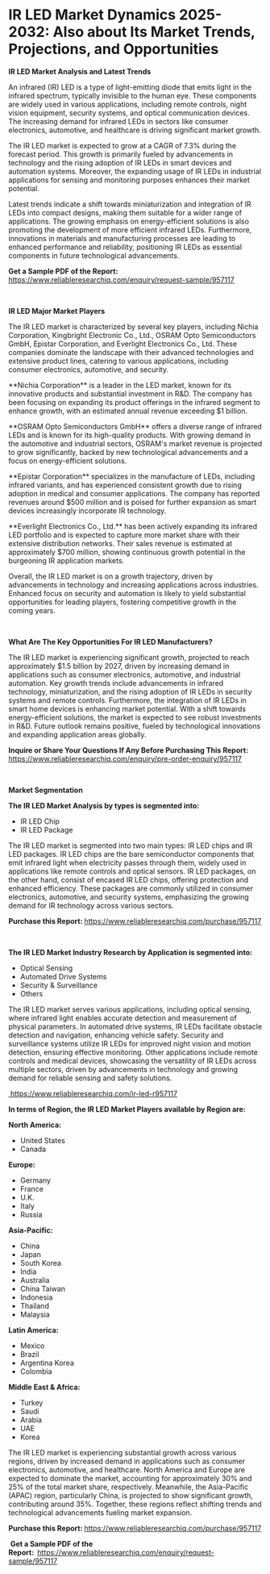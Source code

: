 <p><h1>IR LED Market Dynamics 2025-2032: Also about Its Market Trends, Projections, and Opportunities</h1></p><p><strong>IR LED Market Analysis and Latest Trends</strong></p>
<p><p>An infrared (IR) LED is a type of light-emitting diode that emits light in the infrared spectrum, typically invisible to the human eye. These components are widely used in various applications, including remote controls, night vision equipment, security systems, and optical communication devices. The increasing demand for infrared LEDs in sectors like consumer electronics, automotive, and healthcare is driving significant market growth.</p><p>The IR LED market is expected to grow at a CAGR of 7.3% during the forecast period. This growth is primarily fueled by advancements in technology and the rising adoption of IR LEDs in smart devices and automation systems. Moreover, the expanding usage of IR LEDs in industrial applications for sensing and monitoring purposes enhances their market potential.</p><p>Latest trends indicate a shift towards miniaturization and integration of IR LEDs into compact designs, making them suitable for a wider range of applications. The growing emphasis on energy-efficient solutions is also promoting the development of more efficient infrared LEDs. Furthermore, innovations in materials and manufacturing processes are leading to enhanced performance and reliability, positioning IR LEDs as essential components in future technological advancements.</p></p>
<p><strong>Get a Sample PDF of the Report:&nbsp;</strong> <a href="https://www.reliableresearchiq.com/enquiry/request-sample/957117?utm_campaign=3173&utm_medium=2&utm_source=Github&utm_content=ia&utm_term=15042025&utm_id=ir-led">https://www.reliableresearchiq.com/enquiry/request-sample/957117</a></p>
<p>&nbsp;</p>
<p><strong>IR LED Major Market Players</strong></p>
<p><p>The IR LED market is characterized by several key players, including Nichia Corporation, Kingbright Electronic Co., Ltd., OSRAM Opto Semiconductors GmbH, Epistar Corporation, and Everlight Electronics Co., Ltd. These companies dominate the landscape with their advanced technologies and extensive product lines, catering to various applications, including consumer electronics, automotive, and security.</p><p>**Nichia Corporation** is a leader in the LED market, known for its innovative products and substantial investment in R&D. The company has been focusing on expanding its product offerings in the infrared segment to enhance growth, with an estimated annual revenue exceeding $1 billion.</p><p>**OSRAM Opto Semiconductors GmbH** offers a diverse range of infrared LEDs and is known for its high-quality products. With growing demand in the automotive and industrial sectors, OSRAM's market revenue is projected to grow significantly, backed by new technological advancements and a focus on energy-efficient solutions.</p><p>**Epistar Corporation** specializes in the manufacture of LEDs, including infrared variants, and has experienced consistent growth due to rising adoption in medical and consumer applications. The company has reported revenues around $500 million and is poised for further expansion as smart devices increasingly incorporate IR technology.</p><p>**Everlight Electronics Co., Ltd.** has been actively expanding its infrared LED portfolio and is expected to capture more market share with their extensive distribution networks. Their sales revenue is estimated at approximately $700 million, showing continuous growth potential in the burgeoning IR application markets.</p><p>Overall, the IR LED market is on a growth trajectory, driven by advancements in technology and increasing applications across industries. Enhanced focus on security and automation is likely to yield substantial opportunities for leading players, fostering competitive growth in the coming years.</p></p>
<p>&nbsp;</p>
<p><strong>What Are The Key Opportunities For IR LED Manufacturers?</strong></p>
<p><p>The IR LED market is experiencing significant growth, projected to reach approximately $1.5 billion by 2027, driven by increasing demand in applications such as consumer electronics, automotive, and industrial automation. Key growth trends include advancements in infrared technology, miniaturization, and the rising adoption of IR LEDs in security systems and remote controls. Furthermore, the integration of IR LEDs in smart home devices is enhancing market potential. With a shift towards energy-efficient solutions, the market is expected to see robust investments in R&D. Future outlook remains positive, fueled by technological innovations and expanding application areas globally.</p></p>
<p><strong>Inquire or Share Your Questions If Any Before Purchasing This Report:</strong> <a href="https://www.reliableresearchiq.com/enquiry/pre-order-enquiry/957117?utm_campaign=3173&utm_medium=2&utm_source=Github&utm_content=ia&utm_term=15042025&utm_id=ir-led">https://www.reliableresearchiq.com/enquiry/pre-order-enquiry/957117</a></p>
<p>&nbsp;</p>
<p><strong>Market Segmentation</strong></p>
<p><strong>The IR LED Market Analysis by types is segmented into:</strong></p>
<p><ul><li>IR LED Chip</li><li>IR LED Package</li></ul></p>
<p><p>The IR LED market is segmented into two main types: IR LED chips and IR LED packages. IR LED chips are the bare semiconductor components that emit infrared light when electricity passes through them, widely used in applications like remote controls and optical sensors. IR LED packages, on the other hand, consist of encased IR LED chips, offering protection and enhanced efficiency. These packages are commonly utilized in consumer electronics, automotive, and security systems, emphasizing the growing demand for IR technology across various sectors.</p></p>
<p><strong>Purchase this Report:&nbsp;</strong><a href="https://www.reliableresearchiq.com/purchase/957117?utm_campaign=3173&utm_medium=2&utm_source=Github&utm_content=ia&utm_term=15042025&utm_id=ir-led">https://www.reliableresearchiq.com/purchase/957117</a></p>
<p>&nbsp;</p>
<p><strong>The IR LED Market Industry Research by Application is segmented into:</strong></p>
<p><ul><li>Optical Sensing</li><li>Automated Drive Systems</li><li>Security & Surveillance</li><li>Others</li></ul></p>
<p><p>The IR LED market serves various applications, including optical sensing, where infrared light enables accurate detection and measurement of physical parameters. In automated drive systems, IR LEDs facilitate obstacle detection and navigation, enhancing vehicle safety. Security and surveillance systems utilize IR LEDs for improved night vision and motion detection, ensuring effective monitoring. Other applications include remote controls and medical devices, showcasing the versatility of IR LEDs across multiple sectors, driven by advancements in technology and growing demand for reliable sensing and safety solutions.</p></p>
<p><a href="https://www.reliableresearchiq.com/ir-led-r957117?utm_campaign=3173&utm_medium=2&utm_source=Github&utm_content=ia&utm_term=15042025&utm_id=ir-led">&nbsp;https://www.reliableresearchiq.com/ir-led-r957117</a></p>
<p><strong>In terms of Region, the IR LED Market Players available by Region are:</strong></p>
<p>
    <p> <strong> North America: </strong>
        <ul>
            <li>United States</li>
            <li>Canada</li>
        </ul>
        </p> 
    <p> <strong> Europe: </strong>
        <ul>
            <li>Germany</li>
            <li>France</li>
            <li>U.K.</li>
            <li>Italy</li>
            <li>Russia</li>
        </ul>
        </p> 
    <p> <strong> Asia-Pacific: </strong>
        <ul>
            <li>China</li>
            <li>Japan</li>
            <li>South Korea</li>
            <li>India</li>
            <li>Australia</li>
            <li>China Taiwan</li>
            <li>Indonesia</li>
            <li>Thailand</li>
            <li>Malaysia</li>
        </ul>
        </p> 
    <p> <strong> Latin America: </strong>
        <ul>
            <li>Mexico</li>
            <li>Brazil</li>
            <li>Argentina Korea</li>
            <li>Colombia</li>
        </ul>
        </p> 
    <p> <strong> Middle East & Africa: </strong>
        <ul>
            <li>Turkey</li>
            <li>Saudi</li>
            <li>Arabia</li>
            <li>UAE</li>
            <li>Korea</li>
        </ul>
    </p>
    </p>
<p><p>The IR LED market is experiencing substantial growth across various regions, driven by increased demand in applications such as consumer electronics, automotive, and healthcare. North America and Europe are expected to dominate the market, accounting for approximately 30% and 25% of the total market share, respectively. Meanwhile, the Asia-Pacific (APAC) region, particularly China, is projected to show significant growth, contributing around 35%. Together, these regions reflect shifting trends and technological advancements fueling market expansion.</p></p>
<p><strong>Purchase this Report: </strong><a href="https://www.reliableresearchiq.com/purchase/957117?utm_campaign=3173&utm_medium=2&utm_source=Github&utm_content=ia&utm_term=15042025&utm_id=ir-led">https://www.reliableresearchiq.com/purchase/957117</a></p>
<p>&nbsp;<strong>Get a Sample PDF of the Report:&nbsp;&nbsp;</strong><a href="https://www.reliableresearchiq.com/enquiry/request-sample/957117?utm_campaign=3173&utm_medium=2&utm_source=Github&utm_content=ia&utm_term=15042025&utm_id=ir-led">https://www.reliableresearchiq.com/enquiry/request-sample/957117</a></p>
<p><strong></strong></p>
<p><p></p><p></p><p></p></p>